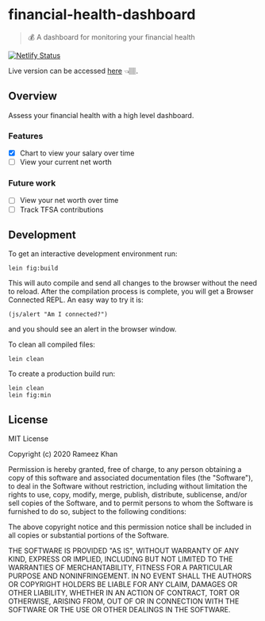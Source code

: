 # financial-health-dashboard

> 💰 A dashboard for monitoring your financial health

[![Netlify Status](https://api.netlify.com/api/v1/badges/cdc8585c-988e-434f-8705-50002ddd805d/deploy-status)](https://app.netlify.com/sites/zen-yonath-84a0dd/deploys)

Live version can be accessed [here](https://financialhealth.app) 👈🏽.

## Overview

Assess your financial health with a high level dashboard.

### Features
- [x] Chart to view your salary over time
- [ ] View your current net worth

### Future work
- [ ] View your net worth over time
- [ ] Track TFSA contributions

## Development

To get an interactive development environment run:

    lein fig:build

This will auto compile and send all changes to the browser without the
need to reload. After the compilation process is complete, you will
get a Browser Connected REPL. An easy way to try it is:

    (js/alert "Am I connected?")

and you should see an alert in the browser window.

To clean all compiled files:

	lein clean

To create a production build run:

	lein clean
	lein fig:min


## License

MIT License

Copyright (c) 2020 Rameez Khan

Permission is hereby granted, free of charge, to any person obtaining a copy
of this software and associated documentation files (the "Software"), to deal
in the Software without restriction, including without limitation the rights
to use, copy, modify, merge, publish, distribute, sublicense, and/or sell
copies of the Software, and to permit persons to whom the Software is
furnished to do so, subject to the following conditions:

The above copyright notice and this permission notice shall be included in all
copies or substantial portions of the Software.

THE SOFTWARE IS PROVIDED "AS IS", WITHOUT WARRANTY OF ANY KIND, EXPRESS OR
IMPLIED, INCLUDING BUT NOT LIMITED TO THE WARRANTIES OF MERCHANTABILITY,
FITNESS FOR A PARTICULAR PURPOSE AND NONINFRINGEMENT. IN NO EVENT SHALL THE
AUTHORS OR COPYRIGHT HOLDERS BE LIABLE FOR ANY CLAIM, DAMAGES OR OTHER
LIABILITY, WHETHER IN AN ACTION OF CONTRACT, TORT OR OTHERWISE, ARISING FROM,
OUT OF OR IN CONNECTION WITH THE SOFTWARE OR THE USE OR OTHER DEALINGS IN THE
SOFTWARE.
